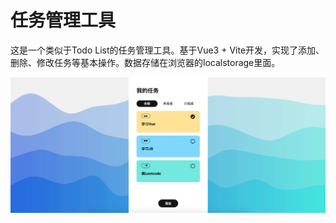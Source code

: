# 任务管理工具

这是一个类似于Todo List的任务管理工具。基于Vue3 + Vite开发，实现了添加、删除、修改任务等基本操作。数据存储在浏览器的localstorage里面。

![示例图](./public/demo.png)